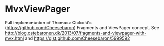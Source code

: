 # MvxViewPager
Full implementation of Thomasz Cielecki's (https://github.com/Cheesebaron) Fragments and ViewPager concept.
See http://blog.ostebaronen.dk/2013/07/fragments-and-viewpager-with-mvx.html
and https://gist.github.com/Cheesebaron/5999592
